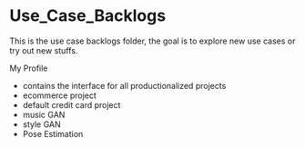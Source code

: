 # Use_Case_Backlogs
This is the use case backlogs folder, the goal is to explore new use cases or try out new stuffs.


My Profile 
- contains the interface for all productionalized projects
- ecommerce project
- default credit card project 
- music GAN
- style GAN
- Pose Estimation
